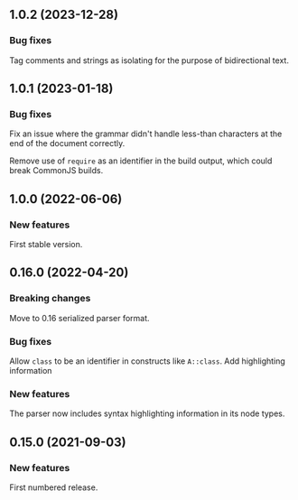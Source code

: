 ## 1.0.2 (2023-12-28)

### Bug fixes

Tag comments and strings as isolating for the purpose of bidirectional text.

## 1.0.1 (2023-01-18)

### Bug fixes

Fix an issue where the grammar didn't handle less-than characters at the end of the document correctly.

Remove use of `require` as an identifier in the build output, which could break CommonJS builds.

## 1.0.0 (2022-06-06)

### New features

First stable version.

## 0.16.0 (2022-04-20)

### Breaking changes

Move to 0.16 serialized parser format.

### Bug fixes

Allow `class` to be an identifier in constructs like `A::class`. Add highlighting information

### New features

The parser now includes syntax highlighting information in its node types.

## 0.15.0 (2021-09-03)

### New features

First numbered release.
